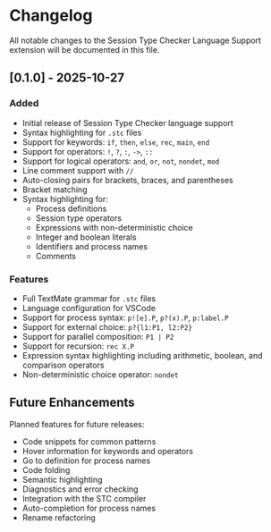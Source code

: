 # Changelog

All notable changes to the Session Type Checker Language Support extension will be documented in this file.

## [0.1.0] - 2025-10-27

### Added
- Initial release of Session Type Checker language support
- Syntax highlighting for `.stc` files
- Support for keywords: `if`, `then`, `else`, `rec`, `main`, `end`
- Support for operators: `!`, `?`, `:`, `->`, `::`
- Support for logical operators: `and`, `or`, `not`, `nondet`, `mod`
- Line comment support with `//`
- Auto-closing pairs for brackets, braces, and parentheses
- Bracket matching
- Syntax highlighting for:
  - Process definitions
  - Session type operators
  - Expressions with non-deterministic choice
  - Integer and boolean literals
  - Identifiers and process names
  - Comments

### Features
- Full TextMate grammar for `.stc` files
- Language configuration for VSCode
- Support for process syntax: `p![e].P`, `p?(x).P`, `p:label.P`
- Support for external choice: `p?{l1:P1, l2:P2}`
- Support for parallel composition: `P1 | P2`
- Support for recursion: `rec X.P`
- Expression syntax highlighting including arithmetic, boolean, and comparison operators
- Non-deterministic choice operator: `nondet`

## Future Enhancements

Planned features for future releases:
- Code snippets for common patterns
- Hover information for keywords and operators
- Go to definition for process names
- Code folding
- Semantic highlighting
- Diagnostics and error checking
- Integration with the STC compiler
- Auto-completion for process names
- Rename refactoring


